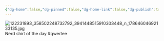 ```yaml
---
{"dg-home":false,"dg-pinned":false,"dg-home-link":false,"dg-publish":true,"tags":["dgblip"],"disabled rules":["yaml-title","yaml-title-alias","file-name-heading"],"title":"philipp on instagram @ 2020-10-22","created-date":"2020-10-22T08:29:00","updated-date":"2025-05-02T17:43:07","dg-path":"blips/17864604692133135.md","permalink":"/blips/17864604692133135/","dgPassFrontmatter":true}
---
```



![122231893_358502248732792_3941448515910303448_n_17864604692133135.jpg](/img/user/attachments/122231893_358502248732792_3941448515910303448_n_17864604692133135.jpg)
Nerd shirt of the day #qwertee



